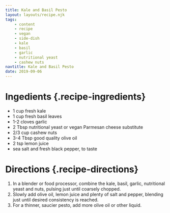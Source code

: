 ```yaml
---
title: Kale and Basil Pesto
layout: layouts/recipe.njk
tags:
    - content
    - recipe
    - vegan
    - side-dish    
    - kale
    - basil
    - garlic
    - nutritional yeast
    - cashew nuts
navtitle: Kale and Basil Pesto
date: 2019-09-06
---
```

# Ingedients {.recipe-ingredients}
  
* 1 cup fresh kale
* 1 cup fresh basil leaves
* 1-2 cloves garlic
* 2 Tbsp nutritional yeast or vegan Parmesan cheese substitute
* 2/3 cup cashew nuts
* 3-4 Tbsp good quality olive oil
* 2 tsp lemon juice
* sea salt and fresh black pepper, to taste

# Directions {.recipe-directions}

1. In a blender or food processor, combine the kale, basil, garlic, nutritional yeast and nuts, pulsing just until coarsely chopped. 
2. Slowly add olive oil, lemon juice and plenty of salt and pepper, blending just until desired consistency is reached. 
3. For a thinner, saucier pesto, add more olive oil or other liquid.